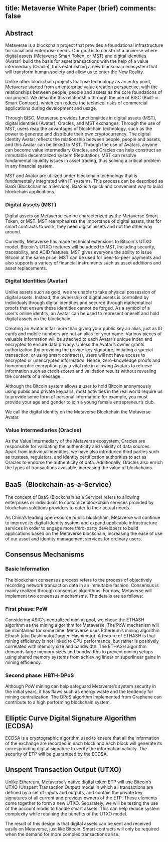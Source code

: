 title: Metaverse White Paper (brief)
comments: false
---

## Abstract
Metaverse is a blockchain project that provides a foundational infrastructure for social and enterprise needs. Our goal is to construct a universe where digital assets (Metaverse Smart Token, or MST) and digital identities (Avatar) build the basis for asset transactions with the help of a value intermediary (Oracle), thus establishing a new blockchain ecosystem that will transform human society and allow us to enter the New Reality.

Unlike other blockchain projects that use technology as an entry point, Metaverse started from an enterprise value creation perspective, with the relationships between people, people and assets as the core foundations of our project. We describe this relationship through the use of BISC (Built-in Smart Contract), which can reduce the technical risks of commercial applications during development and usage.

Through BISC, Metaverse provides functionalities in digital assets (MST), digital identities (Avatar), Oracles, and MST exchanges. Through the use of MST, users reap the advantages of blockchain technology, such as the power to generate and distribute their own cryptocurrency. The digital identity Avatar reflects the relationship between people, people and assets, and this Avatar can be linked to MST. Through the use of Avatars, anyone can become value intermediary Oracles, and Oracles can help construct an immutable decentralized system (Reputation). MST can resolve fundamental liquidity issues in asset trading, thus solving a critical problem in any financial system.

MST and Avatar are utilized under blockchain technology that is fundamentally integrated with IT systems. This process can be described as BaaS (Blockchain as a Service). BaaS is a quick and convenient way to build blockchain applications. 

### Digital Assets (MST)

Digital assets on Metaverse can be characterized as the Metaverse Smart Token, or MST. MST reemphasizes the importance of digital assets, that for smart contracts to work, they need digital assets and not the other way around. 

Currently, Metaverse has made technical extensions to Bitcoin's UTXO model. Bitcoin's UTXO features will be added to MST, including security, traceability, and ACID features. MST gives everyone the ability to issue Bitcoin at the same price. MST can be used for peer-to-peer payments and also supports a variety of financial instruments such as asset additions and asset replacements.

### Digital Identities (Avatar)

Unlike assets such as gold, we are unable to take physical possession of digital assets. Instead, the ownership of digital assets is controlled by individuals through digital identities and secured through mathematical proofs that ensure these identities cannot be forged. As a symbol of a user's online identity, an Avatar can be used to represent oneself and hold digital assets on the blockchain.

Creating an Avatar is far more than giving your public key an alias, just as ID cards and mobile numbers are not an alias for your name. Various pieces of valuable information will be attached to each Avatar’s unique index and encrypted to ensure data privacy. Unless the Avatar’s owner grants authorization (by providing the private key signature, initiating a special transaction, or using smart contracts), users will not have access to encrypted or unencrypted information. Hence, zero-knowledge proofs and homomorphic encryption play a vital role in allowing Avatars to retrieve information such as credit scores and validation results without revealing the contents of a message.

Although the Bitcoin system allows a user to hold Bitcoin anonymously using public and private keypairs, most activities in the real world require us to provide some form of personal information: for example, you must provide your age and gender to join a young female entrepreneur’s club. 

We call the digital identity on the Metaverse Blockchain the Metaverse Avatar.

### Value Intermediaries (Oracles)

As the Value Intermediary of the Metaverse ecosystem, Oracles are responsible for validating the authenticity and validity of data sources. Apart from individual identities, we have also introduced third parties such as trustees, regulators, and identity certification authorities to act as Oracles to endorse the authenticity of data. Additionally, Oracles also enrich the types of transactions available, increasing the value of blockchains.

## BaaS（Blockchain-as-a-Service）

The concept of BaaS (Blockchain as a Service) refers to allowing enterprises or individuals to customize blockchain services provided by blockchain solutions providers to cater to their actual needs.

As China’s leading open-source public blockchain, Metaverse will continue to improve its digital identity system and expand applicable infrastructure services in order to engage more third-party developers to build applications based on the Metaverse blockchain, increasing the ease of use of our asset and identity management services for ordinary users.

## Consensus Mechanisms

### Basic Information

The blockchain consensus process refers to the process of objectively recording network transaction data in an immutable fashion. Consensus is mainly realized through consensus algorithms. For now, Metaverse will implement two consensus mechanisms. The details are as follows:

### First phase: PoW
Considering ASIC's centralized mining pool, we chose the ETHASH algorithm as the mining algorithm for Metaverse. The PoW mechanism will be maintained for some time.
Metaverse uses Ethereum’s mining algorithm Ethash (aka Dashimoto/Dagger-Hashimoto). A feature of ETHASH is that mining efficiency is not linked to CPU performance, but rather is positively correlated with memory size and bandwidth. The ETHASH algorithm demands large memory sizes and bandwidths to prevent mining setups using shared memory systems from achieving linear or superlinear gains in mining efficiency. 

### Second phase: HBTH-DPoS
Although PoW mining can help safeguard Metaverse’s system security in the initial years, it has flaws such as energy waste and the tendency for mining centralization.  The DPoS algorithm implemented from Graphene can contribute to a high performing blockchain system. 


## Elliptic Curve Digital Signature Algorithm (ECDSA)

ECDSA is a cryptographic algorithm used to ensure that all the information of the exchange are recorded in each block and each block will generate its corresponding digital signature to verify the information validity. The security of ETP will be guaranteed by the ECDSA.

## Unspent Transaction Output (UTXO)

Unlike Ethereum, Metaverse’s native digital token ETP will use Bitcoin’s UTXO (Unspent Transaction Output) model in which all transactions are defined by a set of inputs and outputs, and contain the private key signatures of all current and previous owners of the ETP. These elements come together to form a new UTXO. Separately, we will be testing the use of the account model to handle smart assets. This can help reduce system complexity while retaining the benefits of the UTXO model.

The result of this design is that digital assets can be sent and received easily on Metaverse, just like Bitcoin. Smart contracts will only be required when the demand for more complex transactions arise.

